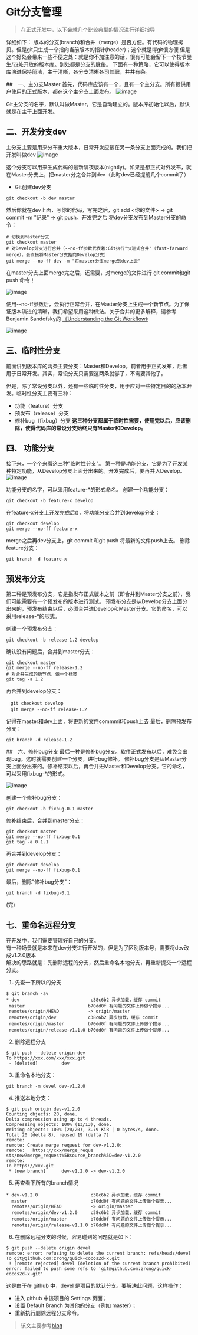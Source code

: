 # Git分支管理
> 在正式开发中，以下会就几个比较典型的情况进行详细指导

详细如下：
版本的分支(branch)和合并（merge）是否方便。有代码的物理拷贝。但是git只生成一个指向当前版本的指针(header)；这个就是得git很方便
但是这个好处会带来一些不便之处：就是你不加注意的话，很有可能会留下一个枝节曼生/四处开放的版本库。到处都是分支的脉络。
下面有一种策略，它可以使得版本库演进保持简洁，主干清晰，各分支清晰各司其职，井井有条。

##　一、主分支Master
首先，代码库应该有一个，且有一个主分支。所有提供用户使用的正式版本，都在这个主分支上面发布。
![image](https://github.com/guimeisang/git/blob/master/img/bg1.png)

Git主分支的名字，默认叫做Master，它是自动建立的。版本库初始化以后，默认就是在主干上面开发。

## 二、开发分支dev
主分支主要是用来分布重大版本，日常开发应该在另一条分支上面完成的。我们把开发叫做dev
![image](https://github.com/guimeisang/git/blob/master/img/bg2.png)

这个分支可以用来生成代码的最新隔夜版本(nightly)。如果是想正式对外发布，就在Master分支上，把master分之合并到dev（此时dev已经提前几个commit了）
- Git创建dev分支
```
git checkout -b dev master
```
然后你就在dev上面，写你的代码，写完之后，git add <你的文件> → git commit -m "记录" → git push。开发完之后
将dev分支发布到Master分支的命令：
```
# 切换到Master分支
git checkout master
# 对Develop分支进行合并（--no-ff参数代表着:Git执行"快进式合并"（fast-farward merge），会直接将Master分支指向Develop分支）
git merge --no-ff dev -m "将master分支merge到dev上去"
```
在master分支上面merge完之后，还需要，对merge的文件进行 git commit和git push 命令！

 ![image](https://github.com/guimeisang/git/blob/master/img/bg3.png)

 使用--no-ff参数后，会执行正常合并，在Master分支上生成一个新节点。为了保证版本演进的清晰，我们希望采用这种做法。关于合并的更多解释，请参考Benjamin Sandofsky的
 [《Understanding the Git Workflow》](http://sandofsky.com/blog/git-workflow.html)

  ![image](https://github.com/guimeisang/git/blob/master/img/bg4.png)

## 三、临时性分支

前面讲到版本库的两条主要分支：Master和Develop。前者用于正式发布，后者用于日常开发。其实，常设分支只需要这两条就够了，不需要其他了。

但是，除了常设分支以外，还有一些临时性分支，用于应对一些特定目的的版本开发。临时性分支主要有三种：
- 功能（feature）分支
- 预发布（release）分支
- 修补bug（fixbug）分支
**这三种分支都属于临时性需要，使用完以后，应该删除，使得代码库的常设分支始终只有Master和Develop。**

## 四、 功能分支

接下来，一个个来看这三种"临时性分支"。
第一种是功能分支，它是为了开发某种特定功能，从Develop分支上面分出来的。开发完成后，要再并入Develop。
 ![image](https://github.com/guimeisang/git/blob/master/img/bg5.png)

功能分支的名字，可以采用feature-*的形式命名。
创建一个功能分支：
```
git checkout -b feature-x develop
```
在feature-x分支上开发完成后()，将功能分支合并到develop分支：
```
git checkout develop
git merge --no-ff feature-x
```
merge之后再dev分支上，git commit 和git push 将最新的文件push上去。
删除feature分支：
```
git branch -d feature-x
```

## 预发布分支
第二种是预发布分支，它是指发布正式版本之前（即合并到Master分支之前），我们可能需要有一个预发布的版本进行测试。
预发布分支是从Develop分支上面分出来的，预发布结束以后，必须合并进Develop和Master分支。它的命名，可以采用release-*的形式。

创建一个预发布分支：
```
git checkout -b release-1.2 develop
```

确认没有问题后，合并到master分支：
```
git checkout master
git merge --no-ff release-1.2
# 对合并生成的新节点，做一个标签
git tag -a 1.2
```


再合并到develop分支：
```
　git checkout develop
　git merge --no-ff release-1.2
```
记得在master和dev上面，将更新的文件commmit和push上去
最后，删除预发布分支：
```
git branch -d release-1.2
```
##　六、修补bug分支
最后一种是修补bug分支。软件正式发布以后，难免会出现bug。这时就需要创建一个分支，进行bug修补。
修补bug分支是从Master分支上面分出来的。修补结束以后，再合并进Master和Develop分支。它的命名，可以采用fixbug-*的形式。

 ![image](https://github.com/guimeisang/git/blob/master/img/bg6.png)

 创建一个修补bug分支：
 ```
 git checkout -b fixbug-0.1 master
 ```
 修补结束后，合并到master分支：
 ```
 git checkout master
 git merge --no-ff fixbug-0.1
 git tag -a 0.1.1
 ```
 再合并到develop分支：
 ```
 git checkout develop
 git merge --no-ff fixbug-0.1
 ```
 最后，删除"修补bug分支"：
 ```
 git branch -d fixbug-0.1
 ```

 (完)

 ## 七、重命名远程分支
 在开发中，我们需要管理好自己的分支。  
 有一种场景就是本来在dev分支进行开发的，但是为了区别版本号，需要将dev改成v1.2.0版本  
 解决的思路就是：先删除远程的分支，然后重命名本地分支，再重新提交一个远程分支。  

 1. 先查一下所以的分支
 ```
$ git branch -av
* dev                           c38c6b2 异步加载，缓存 commit
  master                        b70dd0f 有问题的文件上传做个提示...
  remotes/origin/HEAD           -> origin/master
  remotes/origin/dev            c38c6b2 异步加载，缓存 commit
  remotes/origin/master         b70dd0f 有问题的文件上传做个提示...
  remotes/origin/release-v1.1.0 b70dd0f 有问题的文件上传做个提示...
 ```

2. 删除远程分支
```
$ git push --delete origin dev
To https://xxx.com/xxx/xxx.git
 - [deleted]         dev
```

3. 重命名本地分支：
```
git branch -m devel dev-v1.2.0
```

4. 推送本地分支：
```
$ git push origin dev-v1.2.0
Counting objects: 20, done.
Delta compression using up to 4 threads.
Compressing objects: 100% (13/13), done.
Writing objects: 100% (20/20), 3.79 KiB | 0 bytes/s, done.
Total 20 (delta 8), reused 19 (delta 7)
remote:
remote: Create merge request for dev-v1.2.0:
remote:   https://xxx/merge_reque            
sts/new?merge_request%5Bsource_branch%5D=dev-v1.2.0
remote:
To https://xxx.git
 * [new branch]      dev-v1.2.0 -> dev-v1.2.0
```

5. 再查看下所有的branch情况
```
* dev-v1.2.0                    c38c6b2 异步加载，缓存 commit
  master                        b70dd0f 有问题的文件上传做个提示...
  remotes/origin/HEAD           -> origin/master
  remotes/origin/dev-v1.2.0     c38c6b2 异步加载，缓存 commit
  remotes/origin/master         b70dd0f 有问题的文件上传做个提示...
  remotes/origin/release-v1.1.0 b70dd0f 有问题的文件上传做个提示...
```

6. 在删除远程分支的时候，容易碰到的问题就是如下：
```
$ git push --delete origin devel
remote: error: refusing to delete the current branch: refs/heads/devel
To git@github.com:zrong/quick-cocos2d-x.git
 ! [remote rejected] devel (deletion of the current branch prohibited)
error: failed to push some refs to 'git@github.com:zrong/quick-cocos2d-x.git'
```
这是由于在 github 中，devel 是项目的默认分支。要解决此问题，这样操作：  
- 进入 github 中该项目的 Settings 页面；
- 设置 Default Branch 为其他的分支（例如 master）；
- 重新执行删除远程分支命令。






> 该文主要参考[blog](http://www.ruanyifeng.com/blog/2012/07/git.html)

